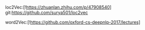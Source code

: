 loc2Vec:[!https://zhuanlan.zhihu.com/p/47908540]
git:https://github.com/surya501/loc2vec

word2Vec:[!https://github.com/oxford-cs-deepnlp-2017/lectures]

